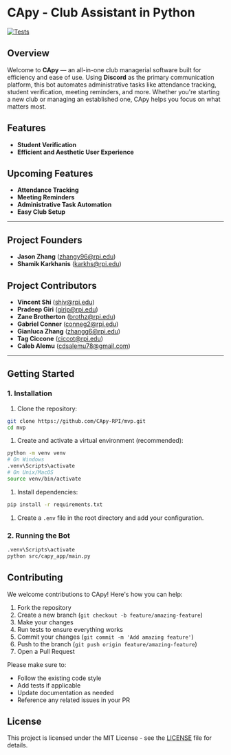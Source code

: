 # CApy - Club Assistant in Python  

[![Tests](https://github.com/CApy-RPI/mvp/actions/workflows/tests.yml/badge.svg)](https://github.com/CApy-RPI/mvp/actions/workflows/tests.yml)

## **Overview**  

Welcome to **CApy** — an all-in-one club managerial software built for efficiency and ease of use. Using **Discord** as the primary communication platform, this bot automates administrative tasks like attendance tracking, student verification, meeting reminders, and more. Whether you're starting a new club or managing an established one, CApy helps you focus on what matters most.

## **Features**  

- **Student Verification**
- **Efficient and Aesthetic User Experience**

## **Upcoming Features**

- **Attendance Tracking**  
- **Meeting Reminders**  
- **Administrative Task Automation**  
- **Easy Club Setup**  

---

## **Project Founders**

- **Jason Zhang** ([zhangy96@rpi.edu](mailto:zhangy96@rpi.edu))
- **Shamik Karkhanis** ([karkhs@rpi.edu](mailto:karkhs@rpi.edu))

## **Project Contributors**  

- **Vincent Shi** ([shiv@rpi.edu](mailto:shiv@rpi.edu))
- **Pradeep Giri** ([girip@rpi.edu](mailto:girip@rpi.edu))
- **Zane Brotherton** ([brothz@rpi.edu](mailto:brothz@rpi.edu))
- **Gabriel Conner** ([conneg2@rpi.edu](mailto:conneg2@rpi.edu))
- **Gianluca Zhang** ([zhangg6@rpi.edu](mailto:zhangg6@rpi.edu))
- **Tag Ciccone** ([ciccot@rpi.edu](mailto:ciccot@rpi.edu))
- **Caleb Alemu** ([cdsalemu78@gmail.com](mailto:cdsalemu78@gmail.com))

---

## **Getting Started**  

### **1. Installation**  

1. Clone the repository:

```bash
git clone https://github.com/CApy-RPI/mvp.git
cd mvp
```

1. Create and activate a virtual environment (recommended):

```bash
python -m venv venv
# On Windows
.venv\Scripts\activate
# On Unix/MacOS
source venv/bin/activate
```

1. Install dependencies:

```bash
pip install -r requirements.txt
```

1. Create a `.env` file in the root directory and add your configuration.

### **2. Running the Bot**

```bash
.venv\Scripts\activate
python src/capy_app/main.py
```

## **Contributing**

We welcome contributions to CApy! Here's how you can help:

1. Fork the repository
2. Create a new branch (`git checkout -b feature/amazing-feature`)
3. Make your changes
4. Run tests to ensure everything works
5. Commit your changes (`git commit -m 'Add amazing feature'`)
6. Push to the branch (`git push origin feature/amazing-feature`)
7. Open a Pull Request

Please make sure to:

- Follow the existing code style
- Add tests if applicable
- Update documentation as needed
- Reference any related issues in your PR

## **License**

This project is licensed under the MIT License - see the [LICENSE](LICENSE) file for details.
